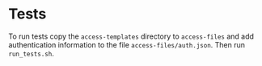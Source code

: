# Tests

To run tests copy the `access-templates` directory to `access-files` and add authentication information to the file `access-files/auth.json`.
Then run `run_tests.sh`.
